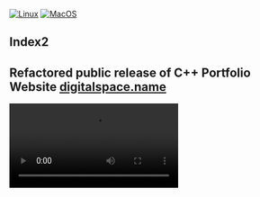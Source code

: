 [![Linux](https://github.com/tomasmark79/index2Free/actions/workflows/linux.yml/badge.svg)](https://github.com/tomasmark79/index2Free/actions/workflows/linux.yml)
[![MacOS](https://github.com/tomasmark79/index2Free/actions/workflows/macos.yml/badge.svg)](https://github.com/tomasmark79/index2Free/actions/workflows/macos.yml)
<!-- [![Windows](https://github.com/tomasmark79/index2Free/actions/workflows/windows.yml/badge.svg)](https://github.com/tomasmark79/index2Free/actions/workflows/windows.yml)   -->

## Index2

## Refactored public release of C++ Portfolio Website [digitalspace.name](https://digitalspace.name/new/index.html)  

<video src='https://github.com/tomasmark79/index2Free/blob/main/index2Free-demo.mp4'/>

>refactored 80%

## ToDo
 
- ~~scaling ui on the fly with + - keys~~
- window position (centered, corners, etc.)
- audio implementation + audio player
- shader switcher on the fly (more vertex & fragment shaders builtin)
- shder fragment convertor
- ImGui theme switcher on the fly (more themes builtin)
- build window structure from json declaration
- fx for printed text within windows (typewriter, etc.)

## License

MIT License  
Copyright (c) 2024-2025 Tomáš Mark

## Disclaimer

This template is provided "as is," without any guarantees regarding its functionality.